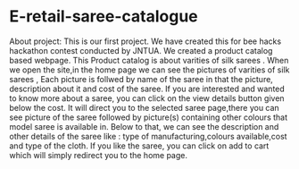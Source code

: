 # E-retail-saree-catalogue
About project: This is our first project. We have created this for bee hacks hackathon contest conducted by JNTUA. We created a product catalog based webpage. This Product catalog is about varities of silk sarees . When we open the site,in the home page we can see the pictures of varities of silk sarees , Each picture is follwed by name of the saree in that the picture, description about it and cost of the saree. If you are interested and wanted to know more about a saree, you can click on the view details button given below the cost. It will direct you to the selected saree page,there you can see picture of the saree followed by picture(s) containing other colours that model saree is available in. Below to that, we can see the description and other details of the saree like : type of manufacturing,colours available,cost and type of the cloth. If you like the saree, you can click on add to cart which will simply redirect you to the home page.
